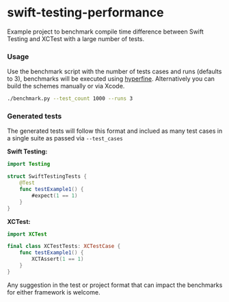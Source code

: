 # swift-testing-performance

Example project to benchmark compile time difference between Swift Testing and XCTest with a large number of tests.

### Usage

Use the benchmark script with the number of tests cases and runs (defaults to 3), benchmarks will be executed using [hyperfine](https://github.com/sharkdp/hyperfine). Alternatively you can build the schemes manually or via Xcode.

```bash
./benchmark.py --test_count 1000 --runs 3
```

### Generated tests

The generated tests will follow this format and inclued as many test cases in a single suite as passed via `--test_cases`

**Swift Testing:**

```swift
import Testing

struct SwiftTestingTests {
    @Test
    func testExample1() {
        #expect(1 == 1)
    }
}
```

**XCTest:**

```swift
import XCTest

final class XCTestTests: XCTestCase {
    func testExample1() {
        XCTAssert(1 == 1)
    }
}
```

Any suggestion in the test or project format that can impact the benchmarks for either framework is welcome.

